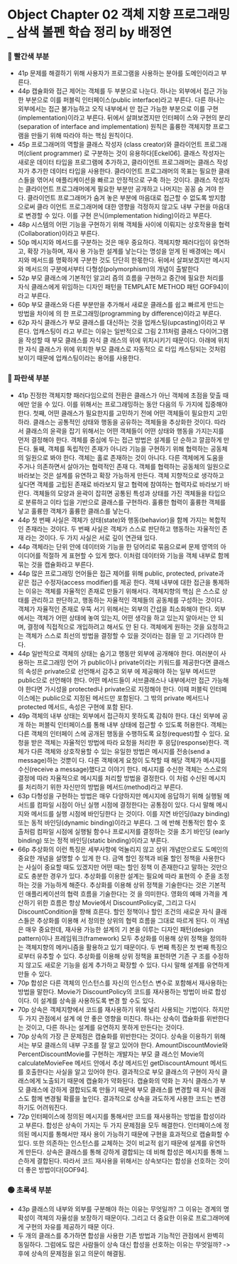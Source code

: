 # Object Chapter 02 객체 지향 프로그래밍 _ 삼색 볼펜 학습 정리 by 배정연

### 🔴 빨간색 부분
* 41p 문제를 해결하기 위해 사용자가 프로그램을 사용하는 분야를 도메인이라고 부른다. 
* 44p 캡슐화와 접근 제어는 객체를 두 부분으로 나눈다. 하나는 외부에서 접근 가능한 부분으로 이를 퍼블릭 
인터페이스(public interface)라고 부른다. 다른 하나는 외부에서는 접근 불가능하고 오직 내부에서 
만 접근 가능한 부분으로 이를 구현(implementation)이라고 부른다. 뒤에서 살펴보겠지만 인터페이 
스와 구현의 분리(separation of interface and implementation) 원칙은 훌륭한 객체지향 프로그 
램을 만들기 위해 따라야 하는 핵심 원칙이다. 
* 45p 프로그래머의 역할을 클래스 작성자 (class creator)와 클라이언트 프로그래머(client programmer) 
로 구분하는 것이 유용하다[Eckel06]. 클래스 작성자는 새로운 데이터 타입을 프로그램에 추가하고, 
클라이언트 프로그래머는 클래스 작성자가 추가한 데이터 타입을 사용한다. 
클라이언트 프로그래머의 목표는 필요한 클래스들을 엮어서 애플리케이션을 빠르고 안정적으로 구축 
하는 것이다. 클래스 작성자는 클라이언트 프로그래머에게 필요한 부분만 공개하고 나머지는 꽁꽁 숨 
겨야 한다. 클라이언트 프로그래머가 숨겨 놓은 부분에 마음대로 접근할 수 없도록 방지함으로써 클라 
이언트 프로그래머에 대한 영향을 걱정하지 않고도 내부 구현을 마음대로 변경할 수 있다. 이를 구현 
은닉(implementation hiding)이라고 부른다. 
* 48p 시스템의 어떤 기능을 구현하기 위해 객체들 사이에 이뤄지는 상호작용을 협력 
(Collaboration)이라고 부른다.
* 50p 메시지와 메서드를 구분하는 것은 매우 중요하다. 객체지향 패러다임이 유연하고, 확장 가능하며, 재사 
용 가능한 설계를 낳는다는 명성을 얻게 된 배경에는 메시지와 메서드를 명확하게 구분한 것도 단단히 
한몫한다. 뒤에서 살펴보겠지만 메시지와 메서드의 구분에서부터 다형성(polymorphism)의 개념이 
출발한다 
* 52p  부모 클래스에 기본적인 알고리 
즘의 흐름을 구현하고 중간에 필요한 처리를 자식 클래스에게 위임하는 디자인 패턴을 TEMPLATE 
METHOD 패턴 GOF94]이라고 부른다. 
* 60p 부모 클래스와 다른 부분만을 추가해서 새로운 클래스를 쉽고 빠르게 만드는 방법을 차이에 의 한 프로그래밍(programming by difference)이라고 부른다. 
* 62p 자식 클래스가 부모 클래스를 대신하는 것을 업캐스팅(upcasting)이라고 부른다. 업캐스팅이 
라고 부르는 이유는 일반적으로 그림 2.11처럼 클래스 다이어그램을 작성할 때 부모 클래스를 자식 클 
래스의 위에 위치시키기 때문이다. 아래에 위치한 자식 클래스가 위에 위치한 부모 클래스로 자동적으 
로 타입 캐스팅되는 것처럼 보이기 때문에 업캐스팅이라는 용어를 사용한다. 
### 🔵 파란색 부분
* 41p 진정한 객체지향 패러다임으로의 전환은 클래스가 아닌 객체에 초점을 맞출 때에만 얻을 수 있다. 이를 
위해서는 프로그래밍하는 동안 다음의 두 가지에 집중해야 한다. 
첫째, 어떤 클래스가 필요한지를 고민하기 전에 어떤 객체들이 필요한지 고민하라. 클래스는 공통적인 
상태와 행동을 공유하는 객체들을 추상화한 것이다. 따라서 클래스의 윤곽을 잡기 위해서는 어떤 객체들이 어떤 상태와 행동을 가지는지를 먼저 결정해야 한다. 객체를 중심에 두는 접근 방법은 설계를 단 
순하고 깔끔하게 만든다. 
둘째, 객체를 독립적인 존재가 아니라 기능을 구현하기 위해 협력하는 공동체의 일원으로 봐야 한다. 
객체는 홀로 존재하는 것이 아니다. 다른 객체에게 도움을 주거나 의존하면서 살아가는 협력적인 존재 
다. 객체를 협력하는 공동체의 일원으로 바라보는 것은 설계를 유연하고 확장 가능하게 만든다. 객체 
지향적으로 생각하고 싶다면 객체를 고립된 존재로 바라보지 말고 협력에 참여하는 협력자로 바라보기 
바란다. 객체들의 모양과 윤곽이 잡히면 공통된 특성과 상태를 가진 객체들을 타입으로 분류하고 이타 
입을 기반으로 클래스를 구현하라. 훌륭한 협력이 훌륭한 객체를 낳고 훌륭한 객체가 훌륭한 클래스를 
낳는다. 
* 44p 첫 번째 사실은 객체가 상태(state)와 행동(behavior)을 함께 가지는 복합적인 존재라는 것이다. 두 번째 사실은 객체가 스스로 판단하고 행동하는 자율적인 존재 
라는 것이다. 두 가지 사실은 서로 깊이 연관돼 있다. 
* 44p 객체라는 단위 안에 데이터와 기능을 한 덩어리로 묶음으로써 문제 영역의 아이디어를 적절하 
게 표현할 수 있게 했다. 이처럼 데이터와 기능을 객체 내부로 함께 묶는 것을 캡슐화라고 부른다. 
* 44p  많은 프로그래밍 언어들은 접근 제어를 위해 public, protected, private과 같은 접근 수정자(access modifier)를 제공 
한다. 
객체 내부에 대한 접근을 통제하는 이유는 객체를 자율적인 존재로 만들기 위해서다. 객체지향의 핵심 
은 스스로 상태를 관리하고 판단하고, 행동하는 자율적인 객체들의 공동체를 구성하는 것이다. 객체가 
자율적인 존재로 우뚝 서기 위해서는 외부의 간섭을 최소화해야 한다. 외부에서는 객체가 어떤 상태에 
놓여 있는지, 어떤 생각을 하고 있는지 알아서는 안 되며, 결정에 직접적으로 개입하려고 해서도 안 된 
다. 객체에게 원하는 것을 요청하고는 객체가 스스로 최선의 방법을 결정할 수 있을 것이라는 점을 믿 
고 기다려야 한다. 
* 44p 일반적으로 객체의 상태는 숨기고 행동만 외부에 공개해야 한다. 여러분이 사용하는 프로그래밍 언어 
가 public이나 private이라는 키워드를 제공한다면 클래스의 속성은 private으로 선언해서 감추고 외부 
에 제공해야 하는 일부 메서드만 public으로 선언해야 한다. 어떤 메서드들이 서브클래스나 내부에서만 
접근 가능해야 한다면 가시성을 protected나 private으로 지정해야 한다. 이때 퍼블릭 인터페이스에는 
public으로 지정된 메서드만 포함된다. 그 밖의 private 메서드나 protected 메서드, 속성은 구현에 포함 
된다. 
* 49p 객체의 내부 상태는 외부에서 접근하지 못하도록 감춰야 한다. 대신 외부에 공개 
하는 퍼블릭 인터페이스를 통해 내부 상태에 접근할 수 있도록 허용한다. 객체는 다른 객체의 인터페이 
스에 공개된 행동을 수행하도록 요청(request)할 수 있다. 요청을 받은 객체는 자율적인 방법에 따라 
요청을 처리한 후 응답(response)한다. 
객체가 다른 객체와 상호작용할 수 있는 유일한 방법은 메시지를 전송(send a message)하는 것뿐이 
다. 다른 객체에게 요청이 도착할 때 해당 객체가 메시지를 수신(receive a message)했다고 이야기 
한다. 메시지를 수신한 객체는 스스로의 결정에 따라 자율적으로 메시지를 처리할 방법을 결정한다. 이 
처럼 수신된 메시지를 처리하기 위한 자신만의 방법을 메서드(method)라고 부른다. 
* 63p 다형성을 구현하는 방법은 매우 다양하지만 메시지에 응답하기 위해 실행될 메서드를 컴파일 시점이 
아닌 실행 시점에 결정한다는 공통점이 있다. 다시 말해 메시지와 메서드를 실행 시점에 바인딩한다 
는 것이다. 이를 지연 바인딩(lazy binding) 또는 동적 바인딩(dynamic binding)이라고 부른다. 그 
에 반해 전통적인 함수 호출처럼 컴파일 시점에 실행될 함수나 프로시저를 결정하는 것을 초기 바인딩 
(early binding) 또는 정적 바인딩(static binding)이라고 부른다.
* 66p 추상화의 
이런 특징은 세부사항에 억눌리지 않고 상위 개념만으로도 도메인의 중요한 개념을 설명할 수 있게 한 
다. 금액 할인 정책과 비율 할인 정책을 사용한다는 사실이 중요할 때도 있겠지만 어떤 때는 할인 정책 
이 존재한다고 말하는 것만으로도 충분한 경우가 있다. 추상화를 이용한 설계는 필요에 따라 표현의 수 
준을 조정하는 것을 가능하게 해준다. 
추상화를 이용해 상위 정책을 기술한다는 것은 기본적인 애플리케이션의 협력 흐름을 기술한다는 것 
을 의미한다. 영화의 예매 가격을 계산하기 위한 흐름은 항상 Movie에서 DiscountPolicy로, 그리고 다시 
DiscountCondition을 향해 흐른다. 할인 정책이나 할인 조건의 새로운 자식 클래스들은 추상화를 이용해 
서 정의한 상위의 협력 흐름을 그대로 따르게 된다. 이 개념은 매우 중요한데, 재사용 가능한 설계의 기 
본을 이루는 디자인 패턴(design pattern)이나 프레임워크(framework) 모두 추상화를 이용해 상위 
정책을 정의하는 객체지향의 메커니즘을 활용하고 있기 때문이다. 
두 번째 특징은 첫 번째 특징으로부터 유추할 수 있다. 추상화를 이용해 상위 정책을 표현하면 기존 구 
조를 수정하지 않고도 새로운 기능을 쉽게 추가하고 확장할 수 있다. 다시 말해 설계를 유연하게 만들 
수 있다. 
* 70p 합성은 다른 객체의 인스턴스를 자신의 인스턴스 변수로 포함해서 재사용하는 방법을 말한다. 
Movie가 DiscountPolicy의 코드를 재사용하는 방법이 바로 합성이다. 이 설계를 상속을 사용하도록 변경 
할 수도 있다. 
* 70p 상속은 객체지향에서 코드를 재사용하기 위해 널리 사용되는 기법이다. 하지만 두 가지 관점에서 설계 
에 안 좋은 영향을 미친다. 하나는 상속이 캡슐화를 위반한다는 것이고, 다른 하나는 설계를 유연하지 
못하게 만든다는 것이다. 
* 70p 상속의 가장 큰 문제점은 캡슐화를 위반한다는 것이다. 상속을 이용하기 위해서는 부모 클래스의 내부 
구조를 잘 알고 있어야 한다. AmountDiscountMovie와 PercentDiscountMovie를 구현하는 개발자는 부모 클 
래스인 Movie의 calculateMovieFee 메서드 안에서 추상 메서드인 getDiscountAmount 메서드를 호출한다는 
사실을 알고 있어야 한다. 
결과적으로 부모 클래스의 구현이 자식 클래스에게 노출되기 때문에 캡슐화가 약화된다. 캡슐화의 약화 
는 자식 클래스가 부모 클래스에 강하게 결합되도록 만들기 때문에 부모 클래스를 변경할 때 자식 클래 
스도 함께 변경될 확률을 높인다. 결과적으로 상속을 과도하게 사용한 코드는 변경하기도 어려워진다. 
* 72p 인터페이스에 정의된 메시지를 통해서만 코드를 재사용하는 방법을 합성이라고 
부른다. 
합성은 상속이 가지는 두 가지 문제점을 모두 해결한다. 인터페이스에 정의된 메시지를 통해서만 재사 
용이 가능하기 때문에 구현을 효과적으로 캡슐화할 수 있다. 또한 의존하는 인스턴스를 교체하는 것이 
비교적 쉽기 때문에 설계를 유연하게 만든다. 상속은 클래스를 통해 강하게 결합되는 데 비해 합성은 
메시지를 통해 느슨하게 결합된다. 따라서 코드 재사용을 위해서는 상속보다는 합성을 선호하는 것이 
더 좋은 방법이다[GOF94]. 
### 🟢 초록색 부분
*  43p 클래스의 내부와 외부를 구분해야 하는 이유는 무엇일까? 그 이유는 경계의 명확성이 객체의 
자율성을 보장하기 때문이다. 그리고 더 중요한 이유로 프로그래머에게 구현의 자유를 제공하기 때문 
이다. 
* 두 개의 클래스를 추가하면 합성을 사용한 기존 방법과 기능적인 관점에서 완벽히 동일하다. 그럼에도 
많은 사람들이 상속 대신 합성을 선호하는 이유는 무엇일까? -> 후에 상속의 문제점을 읽고 의문이 해결됨.



